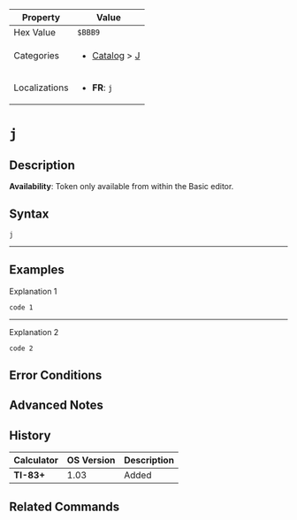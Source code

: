 | Property      | Value |
|---------------|-------|
| Hex Value     | `$BBB9`|
| Categories    | <ul><li>[Catalog](../categories/Catalog.md) > [J](../categories/Catalog.md#J)</li></ul> |
| Localizations | <ul><li><b>FR</b>: `j`</li></ul> |

# `j`

## Description



<b>Availability</b>: Token only available from within the Basic editor.

## Syntax
`j`

<hr>

## Examples

Explanation 1
```ti-basic
code 1
```
---
Explanation 2
```ti-basic
code 2
```

## Error Conditions


## Advanced Notes


## History
| Calculator | OS Version | Description |
|------------|------------|-------------|
| <b>TI-83+</b> | 1.03 | Added

## Related Commands

    